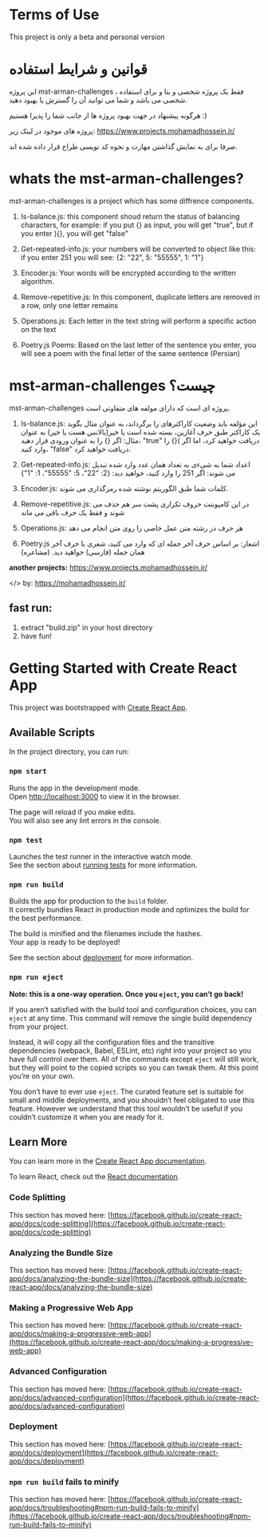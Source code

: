 # Terms of Use
This project is only a beta and personal version

# قوانین و شرایط استفاده
این پروژه mst-arman-challenges ، فقط یک پروژه شخصی و بتا و برای استفاده شخصی می باشد و شما می توانید آن را گسترش یا بهبود دهید.

هرگونه پیشنهاد در جهت بهبود پروژه ها از جانب شما را پذیرا هستیم :)

پروژه های موجود در لینک زیر:
https://www.projects.mohamadhossein.ir/

صرفا برای به نمایش گذاشتن مهارت و نحوه کد نویسی طراح قرار داده شده اند.


# whats the mst-arman-challenges?
mst-arman-challenges is a project which has some diffrence components.

1. Is-balance.js:
this component shoud return the status of balancing characters, for example:
if you put [](){} as input, you will get "true", but if you enter []()){}, you will get "false"

2. Get-repeated-info.js:
your numbers will be converted to object like this:
if you enter 251 you will see: {2: "22", 5: "55555", 1: "1"}

3. Encoder.js:
Your words will be encrypted according to the written algorithm.

4. Remove-repetitive.js:
In this component, duplicate letters are removed in a row, only one letter remains

5. Operations.js:
Each letter in the text string will perform a specific action on the text

6. Poetry.js
Poems: Based on the last letter of the sentence you enter, you will see a poem with the final letter of the same sentence (Persian)



# mst-arman-challenges چیست؟
mst-arman-challenges پروژه ای است که دارای مولفه های متفاوتی است.

1. Is-balance.js:
این مؤلفه باید وضعیت کاراکترهای را برگرداند، به عنوان مثال بگوید یک کاراکتر طبق حرف آغازین، بسته شده است یا خیر(بالانس هست یا خیر)
به عنوان مثال:
اگر [](){} را به عنوان ورودی قرار دهید، "true" دریافت خواهید کرد، اما اگر []()){} را وارد کنید، "false" دریافت خواهید کرد.

2. Get-repeated-info.js:
اعداد شما به شیءی به تعداد همان عدد وارد شده  تبدیل می شوند:
اگر 251 را وارد کنید، خواهید دید: {2: "22"، 5: "55555"، 1: "1"}

3. Encoder.js:
کلمات شما طبق الگوریتم نوشته شده رمزگذاری می شوند.

4. Remove-repetitive.js:
در این کامپوننت حروف تکراری پشت سر هم حذف می شوند و فقط یک حرف باقی می ماند

5. Operations.js:
هر حرف در رشته متن عمل خاصی را روی متن انجام می دهد

6. Poetry.js
اشعار: بر اساس حرف آخر جمله ای که وارد می کنید، شعری با حرف آخر همان جمله (فارسی) خواهید دید. (مشاعره)


**another projects:**
https://www.projects.mohamadhossein.ir/

</> by: https://mohamadhossein.ir/



**fast run:**
----
1. extract "build.zip" in your host directory
2. have fun!



# Getting Started with Create React App

This project was bootstrapped with [Create React App](https://github.com/facebook/create-react-app).

## Available Scripts

In the project directory, you can run:

### `npm start`

Runs the app in the development mode.\
Open [http://localhost:3000](http://localhost:3000) to view it in the browser.

The page will reload if you make edits.\
You will also see any lint errors in the console.

### `npm test`

Launches the test runner in the interactive watch mode.\
See the section about [running tests](https://facebook.github.io/create-react-app/docs/running-tests) for more information.

### `npm run build`

Builds the app for production to the `build` folder.\
It correctly bundles React in production mode and optimizes the build for the best performance.

The build is minified and the filenames include the hashes.\
Your app is ready to be deployed!

See the section about [deployment](https://facebook.github.io/create-react-app/docs/deployment) for more information.

### `npm run eject`

**Note: this is a one-way operation. Once you `eject`, you can’t go back!**

If you aren’t satisfied with the build tool and configuration choices, you can `eject` at any time. This command will remove the single build dependency from your project.

Instead, it will copy all the configuration files and the transitive dependencies (webpack, Babel, ESLint, etc) right into your project so you have full control over them. All of the commands except `eject` will still work, but they will point to the copied scripts so you can tweak them. At this point you’re on your own.

You don’t have to ever use `eject`. The curated feature set is suitable for small and middle deployments, and you shouldn’t feel obligated to use this feature. However we understand that this tool wouldn’t be useful if you couldn’t customize it when you are ready for it.

## Learn More

You can learn more in the [Create React App documentation](https://facebook.github.io/create-react-app/docs/getting-started).

To learn React, check out the [React documentation](https://reactjs.org/).

### Code Splitting

This section has moved here: [https://facebook.github.io/create-react-app/docs/code-splitting](https://facebook.github.io/create-react-app/docs/code-splitting)

### Analyzing the Bundle Size

This section has moved here: [https://facebook.github.io/create-react-app/docs/analyzing-the-bundle-size](https://facebook.github.io/create-react-app/docs/analyzing-the-bundle-size)

### Making a Progressive Web App

This section has moved here: [https://facebook.github.io/create-react-app/docs/making-a-progressive-web-app](https://facebook.github.io/create-react-app/docs/making-a-progressive-web-app)

### Advanced Configuration

This section has moved here: [https://facebook.github.io/create-react-app/docs/advanced-configuration](https://facebook.github.io/create-react-app/docs/advanced-configuration)

### Deployment

This section has moved here: [https://facebook.github.io/create-react-app/docs/deployment](https://facebook.github.io/create-react-app/docs/deployment)

### `npm run build` fails to minify

This section has moved here: [https://facebook.github.io/create-react-app/docs/troubleshooting#npm-run-build-fails-to-minify](https://facebook.github.io/create-react-app/docs/troubleshooting#npm-run-build-fails-to-minify)
